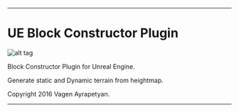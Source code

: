 ________________________________________________________________

UE Block Constructor Plugin
======================================



![alt tag](https://raw.github.com/vagenv/BlockConstructor/master/Content/Splash/Splash.bmp)
       



Block Constructor Plugin for Unreal Engine.

Generate static and Dynamic terrain from heightmap.



Copyright  2016 Vagen Ayrapetyan.

________________________________________________________________
